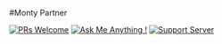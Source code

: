 #Monty Partner

[![PRs Welcome](https://img.shields.io/badge/PRs-welcome-brightgreen.svg?style=flat-square)](https://montyxyz.data.blog/)
[![Ask Me Anything !](https://img.shields.io/badge/Ask%20me-anything-1abc9c.svg)](https://github.com/TheMonty404/buttn)
[![Support Server](https://img.shields.io/discord/591914197219016707.svg?label=&logo=discord&logoColor=ffffff&color=7389D8&labelColor=6A7EC2)](https://discord.gg/K8SSqweuSH )
